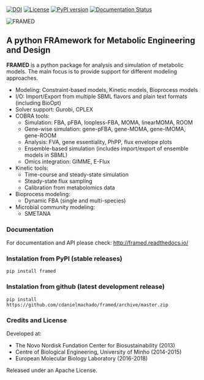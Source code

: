 [![DOI](https://zenodo.org/badge/DOI/10.5281/zenodo.1048261.svg)](https://doi.org/10.5281/zenodo.1048261) [![License](https://img.shields.io/badge/License-Apache%202.0-blue.svg)](https://opensource.org/licenses/Apache-2.0) [![PyPI version](https://badge.fury.io/py/framed.svg)](https://badge.fury.io/py/framed) [![Documentation Status](http://readthedocs.org/projects/framed/badge/?version=latest)](http://framed.readthedocs.io/en/latest/?badge=latest)

![FRAMED](logo_300px.png)

## A python FRAmework for Metabolic Engineering and Design

**FRAMED** is a python package for analysis and simulation of metabolic models. The main focus is to provide support for different modeling approaches. 

* Modeling: Constraint-based models, Kinetic models, Bioprocess models
* I/O: Import/Export from multiple SBML flavors and plain text formats (including BioOpt)
* Solver support: Gurobi, CPLEX
* COBRA tools:
    * Simulation: FBA, pFBA, loopless-FBA, MOMA, linearMOMA, ROOM
    * Gene-wise simulation: gene-pFBA, gene-MOMA, gene-lMOMA, gene-ROOM
    * Analysis: FVA, gene essentiality, PhPP, flux envelope plots
    * Ensemble-based simulation (includes import/export of ensemble models in SBML)
    * Omics integration: GIMME, E-Flux
* Kinetic tools:
    * Time-course and steady-state simulation
    * Steady-state flux sampling
    * Calibration from metabolomics data
* Bioprocess modeling:
    * Dynamic FBA (single and multi-species)
* Microbial community modeling:
	* SMETANA

### Documentation

For documentation and API please check: http://framed.readthedocs.io/

### Instalation from PyPI (stable releases)

```
pip install framed
```

### Instalation from github (latest development release)

```
pip install https://github.com/cdanielmachado/framed/archive/master.zip
```


### Credits and License

Developed at:

* The Novo Nordisk Fundation Center for Biosustainability (2013)
* Centre of Biological Engineering, University of Minho (2014-2015)
* European Molecular Biology Laboratory (2016-2018)

Released under an Apache License.

